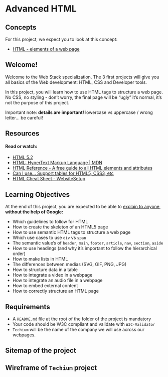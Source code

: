 # Advanced HTML

## Concepts
For this project, we expect you to look at this concept:
- [HTML - elements of a web page](https://intranet.alxswe.com/concepts/543)

## Welcome!
Welcome to the Web Stack specialization. The 3 first projects will give you all basics of the Web development: HTML, CSS and Developer tools.

In this project, you will learn how to use HTML tags to structure a web page. No CSS, no styling - don’t worry, the final page will be “ugly” it’s normal, it’s not the purpose of this project.

Important note: **details are important!** lowercase vs uppercase / wrong letter… be careful!

## Resources
#### Read or watch:
- [HTML 5.2](https://html.spec.whatwg.org/multipage/)
- [HTML: HyperText Markup Language | MDN](https://developer.mozilla.org/en-US/docs/Web/HTML)
- [HTML Reference - A free guide to all HTML elements and attributes](https://htmlreference.io/)
- [Can I use… Support tables for HTML5, CSS3, etc](https://caniuse.com/)
- [HTML Cheat Sheet - WebsiteSetup](https://websitesetup.org/html5-cheat-sheet/)

## Learning Objectives
At the end of this project, you are expected to be able to [explain to anyone](https://fs.blog/feynman-learning-technique/), **without the help of Google:**
- Which guidelines to follow for HTML
- How to create the skeleton of an HTML5 page
- How to use semantic HTML tags to structure a web page
- Which use cases to use `div` vs `span`
- The semantic value’s of `header`, `main`, `footer`, `article`, `nav`, `section`, `aside`
- How to use headings (and why it’s important to follow the hierarchical order)
- How to make lists in HTML
- The differences between medias (SVG, GIF, PNG, JPG)
- How to structure data in a table
- How to integrate a video in a webpage
- How to integrate an audio file in a webpage
- How to embed external content
- How to correctly structure an HTML page

## Requirements
- A `README.md` file at the root of the folder of the project is mandatory
- Your code should be W3C compliant and validate with `W3C-Validator`
- `Techium` will be the name of the company we will use across our webpages.

## Sitemap of the project

## Wireframe of `Techium` project

